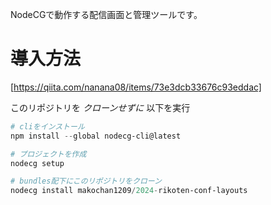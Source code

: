 NodeCGで動作する配信画面と管理ツールです。

# 導入方法
[https://qiita.com/nanana08/items/73e3dcb33676c93eddac]

このリポジトリを *クローンせずに* 以下を実行

```powershell
# cliをインストール
npm install --global nodecg-cli@latest

# プロジェクトを作成
nodecg setup

# bundles配下にこのリポジトリをクローン
nodecg install makochan1209/2024-rikoten-conf-layouts
```
